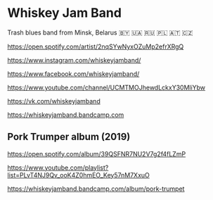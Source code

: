 # Whiskey Jam Band

Trash blues band from Minsk, Belarus
🇧🇾 🇺🇦 🇷🇺 🇵🇱 🇦🇹 🇨🇿

<https://open.spotify.com/artist/2nqSYwNyxOZuMp2efrXRgQ>

<https://www.instagram.com/whiskeyjamband/>

<https://www.facebook.com/whiskeyjamband/>

<https://www.youtube.com/channel/UCMTMOJhewdLckxY30MliYbw>

<https://vk.com/whiskeyjamband>

<https://whiskeyjamband.bandcamp.com>

## Pork Trumper album (2019)
<https://open.spotify.com/album/39QSFNR7NU2V7g2f4fLZmP>

<https://www.youtube.com/playlist?list=PLvT4NJ9Qv_ooK4Z0hmEO_Key57nM7XxuO>

<https://whiskeyjamband.bandcamp.com/album/pork-trumpet>
